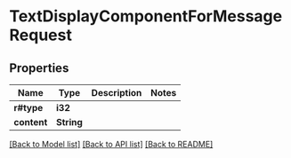 # TextDisplayComponentForMessageRequest

## Properties

Name | Type | Description | Notes
------------ | ------------- | ------------- | -------------
**r#type** | **i32** |  | 
**content** | **String** |  | 

[[Back to Model list]](../README.md#documentation-for-models) [[Back to API list]](../README.md#documentation-for-api-endpoints) [[Back to README]](../README.md)


